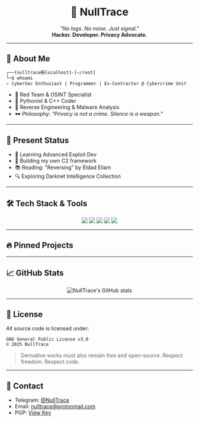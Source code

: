 <h1 align="center">👾 NullTrace</h1>
<p align="center">
  <i>"No logs. No noise. Just signal."</i><br>
  <b>Hacker. Developer. Privacy Advocate.</b>
</p>

---

## 🧠 About Me

```bash
┌──(nulltrace㉿localhost)-[~/root]
└─$ whoami
> CyberSec Enthusiast | Programmer | Ex-Contractor @ Cybercrime Unit
```

- 🔐 Red Team & OSINT Specialist
- 🐍 Pythonist & C++ Coder
- 🧠 Reverse Engineering & Malware Analysis
- 🕶 Philosophy: _"Privacy is not a crime. Silence is a weapon."_

---

## 📌 Present Status
- 🔭 Learning Advanced Exploit Dev
- 🔬 Building my own C2 framework
- 📚 Reading: "Reversing" by Eldad Eilam
- 🔍 Exploring Darknet Intelligence Collection

---

## 🛠 Tech Stack & Tools

<p align="center">
  <img src="https://img.shields.io/badge/OS-Linux-blue?logo=linux">
  <img src="https://img.shields.io/badge/Shell-Bash-informational?logo=gnu-bash">
  <img src="https://img.shields.io/badge/Editor-Neovim-57a143?logo=neovim">
  <img src="https://img.shields.io/badge/Tools-nmap%2C%20Ghidra%2C%20Burp-red">
  <img src="https://img.shields.io/badge/IDE-VSCode-blue?logo=visualstudiocode">
</p>

---

## 🔥 Pinned Projects

---

## 📈 GitHub Stats

<p align="center">
  <img src="https://github-readme-stats.vercel.app/api?username=NullTrace&show_icons=true&theme=dark" alt="NullTrace's GitHub stats">
</p>

---

## 🔐 License

All source code is licensed under:

```text
GNU General Public License v3.0
© 2025 NullTrace
```

> Derivative works must also remain free and open-source. Respect freedom. Respect code.

---

## 📡 Contact

- Telegram: [@NullTrace](https://t.me/NullTrace)
- Email: nulltrace@protonmail.com
- PGP: [View Key](https://yourpgplink.dev)
